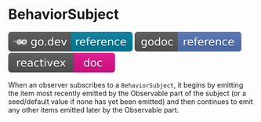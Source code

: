 # BehaviorSubject

[![](../../svg/godev.svg)](https://pkg.go.dev/github.com/reactivego/rx/test/BehaviorSubject?tab=doc)
[![](../../svg/godoc.svg)](https://godoc.org/github.com/reactivego/rx/test/BehaviorSubject)
[![](../../svg/rx.svg)](http://reactivex.io/documentation/subject.html)

When an observer subscribes to a `BehaviorSubject`, it begins by emitting the item most
recently emitted by the Observable part of the subject (or a seed/default
value if none has yet been emitted) and then continues to emit any other
items emitted later by the Observable part.

